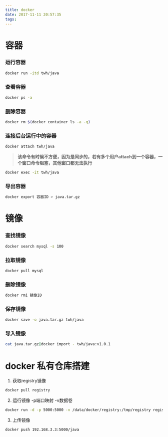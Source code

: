 ```yaml
---
title: docker
date: 2017-11-11 20:57:35
tags:
---
```

# 容器
### 运行容器
```bash
docker run -itd twh/java 
```
### 查看容器
```bash
docker ps -a
```
### 删除容器
```bash
docker rm $(docker container ls -a -q)
```
### 连接后台运行中的容器
```bash
docker attach twh/java
```
> **该命令有时候不方便，因为是同步的，若有多个用户attach到一个容器，一个窗口命令阻塞，其他窗口都无法执行**

```bash
docker exec -it twh/java
```
### 导出容器
```bash
docker export 容器ID > java.tar.gz
```

# 镜像
### 查找镜像
```bash
docker search mysql -s 100
```
### 拉取镜像
```bash
docker pull mysql
```
### 删除镜像
```bash
docker rmi 镜像ID
```

### 保存镜像
```bash
docker save -o java.tar.gz twh/java
```
### 导入镜像
```bash
cat java.tar.gz|docker import - twh/java:v1.0.1
```
# docker 私有仓库搭建
1. 获取registry镜像
```bash
docker pull registry
```
2. 运行镜像 -p端口映射 -v数据卷
```bash
docker run -d -p 5000:5000 -v /data/docker/registry:/tmp/registry registry
```
3. 上传镜像
```bash
docker push 192.168.3.3:5000/java
```